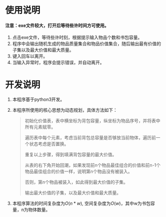 # 使用说明

#### 注意：exe文件较大，打开后等待些许时间方可使用。

1. 点击exe文件，等待些许时刻，根据提示输入物品个数和书包容量。
2. 程序中会输出随机生成的物品质量集合和物品价值集合，随后输出最有价值的子集以及最大价值和最大质量。
3. 键入回车以离开。
5. 当输入异常时，程序会提示错误，并自动离开。



# 开发说明

1. 本程序基于python3开发。

2. 本程序所使用的核心思想为动态规划，具体方法如下：

   >初始化价值表，表中横坐标为背包容量，纵坐标为物品序号，并将表中所有元素赋零。
   >
   >遍历表中每个元素，考虑当前背包总容量是否够放当前物体，遍历前一个状态考虑是否置换。
   >
   >重复以上步骤，得到填满背包容量的最大价值。
   >
   >从表的右下角开始回潮，如果发现前n个物品最佳组合的价值和前n-1个物品最佳组合的价值一样，说明第n个物品没有被装入。
   >
   >否则，第n个物品被装入，如此得到最大价值的子集。
   >
   >输出最大价值的子集，以及最大价值和最大质量。

3. 本程序算法的时间复杂度为$O(n*w)$, 空间复杂度为$O(w)$，其中w为书包容量，n为物体数量。

